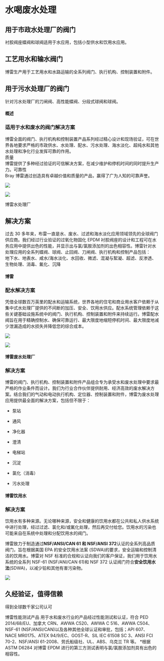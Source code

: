 # 水喝废水处理

## 用于市政水处理厂的阀门

衬胶阀座蝶阀和球阀适用于水应用，包括小型供水和饮用水应用。

## 工艺用水和输水阀门

博雷生产用于工艺用水和水路运输的全系列阀门、执行机构、控制装置和附件。

## 用于污水处理厂的阀门

针对污水处理厂的刀闸阀、高性能蝶阀、分段式球阀和球阀。

#### 概述

### 适用于水和废水的阀门解决方案

博雷全面的阀门、执行机构和控制装置产品系列经过精心设计和现场验证，可在世界各地要求严格的市政供水、水处理、配水、污水处理、海水淡化、超纯水和其他水处理和净化行业发挥可靠的作用。  
质量  
博雷提供了多种经过验证的可信解决方案，在减少维护和停机时间的同时提升生产力。可靠性  
Bray 博雷通过创造具有卓越价值和质量的产品，赢得了广为人知的可靠声誉。

![](/2022/10/download-4-3.png)

![](/2022/10/download-16-1024x597.png)

博雷水处理厂

## 解决方案

过去 30 多年来，布雷一直是水、废水、过滤和海水淡化应用领域领先的全球阀门供应商。我们经过行业验证的过氧化物固化 EPDM 衬胶阀座的设计和工程可在水务应用中提供出色的性能，并显示出与氯/氯胺添加剂的出色相容性。博雷针对水处理应用的全系列蝶阀、球阀、止回阀、刀闸阀、执行机构和控制产品包括：   
地下水、地表水、咸水/海水淡化、水回收、微滤、混凝与絮凝、超滤、反渗透、生物处理、消毒、氟化、沉降

#### 博雷

### 配水解决方案

凭借全球数百万英里的配水和运输系统，世界各地的住宅和商业用水客户依赖于从集中式水处理厂提供的不间断的加压、安全、饮用水供应。配水系统管理依赖于这些关键基础设施系统中的阀门、执行机构、控制装置和附件来持续运行。博雷配水阀旨在用于精确控制水、确保可靠运行、最大限度地缩短停机时间、最大限度地减少泄漏造成的水损失并降低您的综合成本。

![](/2022/10/download-1-7.png)

![](/2022/10/download-2-7.png)

#### 博雷废水处理厂

### 解决方案

博雷的阀门、执行机构、控制装置和附件产品组合专为承受水和废水处理中要求最严格的作业条件而设计。我们为行业合作伙伴提供耐用、经济高效的废水解决方案。结合我们的气动和电动执行机构、定位器、控制装置和附件，博雷为废水处理应用提供最全面的解决方案，包括但不限于：

- 泵站
- 通风
- 净化器
- 澄清

- 电梯站
- 沉淀
- 氯化（消毒）
- 污水处理

#### 博雷饮用水

### 解决方案

饮用水有多种来源。无论哪种来源，安全和健康的饮用水都在公共和私人供水系统中进行处理，经过过滤、氯化和/或氟化处理，然后再交付给您。饮用水的污染也可能来自在系统中处理和分配饮用水的阀门。

博雷致力于制造通过**NSF/ANSI/CAN 61 和 NSF/ANSI 372**认证的全系列高品质阀门，旨在根据美国 EPA 的安全饮用水法案 (SDWA)的要求，安全运输和控制清洁的饮用水。博雷对 NSF 标准的合规和认证向我们的客户保证，我们用于饮用水系统的全系列 NSF-61 (NSF/ANI/CAN 61)和 NSF 372 认证阀门符合**安全饮用水法**(SDWA)，以减少铅和其他有害污染物。

![](/2022/10/download-3-3.png)

## 久经验证，值得信赖

得到全球数千家公司认可

博雷性能测试产品 用于水和废水行业的产品经过性能测试和认证，符合 PED 2014/68/EU、加拿大 CRN、AWWA C520、AWWA C 516、AWWA C504、NSF-61 (NSF/ANSI/CAN)以及各种其他全球认证和审批，包括；API 607、NACE MR0175、ATEX 94/9/EC、GOST-R、SIL IEC 61508 SC 3、ANSI FCI 70-2、NSF/ANSI 61-2008、劳氏船级社、UL、ABS、乌克兰 TR 等。 \*根据 ASTM D6284 对博雷 EPDM 进行的第三方测试表明与氯/氯胺添加剂具有出色的相容性。
